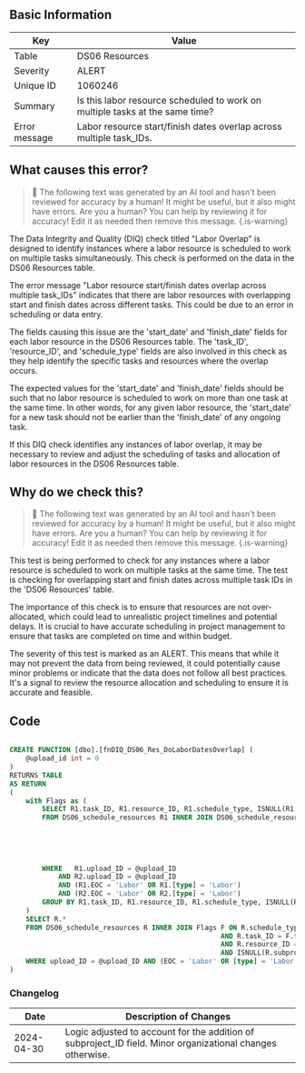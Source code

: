 ## Basic Information

| Key           | Value                                                                        |
| ------------- | ---------------------------------------------------------------------------- |
| Table         | DS06 Resources                                                               |
| Severity      | ALERT                                                                        |
| Unique ID     | 1060246                                                                      |
| Summary       | Is this labor resource scheduled to work on multiple tasks at the same time? |
| Error message | Labor resource start/finish dates overlap across multiple task_IDs.          |

## What causes this error?

> :robot: The following text was generated by an AI tool and hasn't been reviewed for accuracy by a human! It might be useful, but it also might have errors. Are you a human? You can help by reviewing it for accuracy! Edit it as needed then remove this message.
> {.is-warning}

The Data Integrity and Quality (DIQ) check titled "Labor Overlap" is designed to identify instances where a labor resource is scheduled to work on multiple tasks simultaneously. This check is performed on the data in the DS06 Resources table.

The error message "Labor resource start/finish dates overlap across multiple task_IDs" indicates that there are labor resources with overlapping start and finish dates across different tasks. This could be due to an error in scheduling or data entry.

The fields causing this issue are the 'start_date' and 'finish_date' fields for each labor resource in the DS06 Resources table. The 'task_ID', 'resource_ID', and 'schedule_type' fields are also involved in this check as they help identify the specific tasks and resources where the overlap occurs.

The expected values for the 'start_date' and 'finish_date' fields should be such that no labor resource is scheduled to work on more than one task at the same time. In other words, for any given labor resource, the 'start_date' for a new task should not be earlier than the 'finish_date' of any ongoing task.

If this DIQ check identifies any instances of labor overlap, it may be necessary to review and adjust the scheduling of tasks and allocation of labor resources in the DS06 Resources table.

## Why do we check this?

> :robot: The following text was generated by an AI tool and hasn't been reviewed for accuracy by a human! It might be useful, but it also might have errors. Are you a human? You can help by reviewing it for accuracy! Edit it as needed then remove this message.
> {.is-warning}

This test is being performed to check for any instances where a labor resource is scheduled to work on multiple tasks at the same time. The test is checking for overlapping start and finish dates across multiple task IDs in the 'DS06 Resources' table.

The importance of this check is to ensure that resources are not over-allocated, which could lead to unrealistic project timelines and potential delays. It is crucial to have accurate scheduling in project management to ensure that tasks are completed on time and within budget.

The severity of this test is marked as an ALERT. This means that while it may not prevent the data from being reviewed, it could potentially cause minor problems or indicate that the data does not follow all best practices. It's a signal to review the resource allocation and scheduling to ensure it is accurate and feasible.

## Code

```sql

CREATE FUNCTION [dbo].[fnDIQ_DS06_Res_DoLaborDatesOverlap] (
	@upload_id int = 0
)
RETURNS TABLE
AS RETURN
(
	with Flags as (
		SELECT R1.task_ID, R1.resource_ID, R1.schedule_type, ISNULL(R1.subproject_ID,'') SubP
		FROM DS06_schedule_resources R1 INNER JOIN DS06_schedule_resources R2 ON R1.schedule_type = R2.schedule_type
																			 AND R1.resource_ID = R2.resource_ID
																			 AND ISNULL(R1.subproject_ID, '') = ISNULL(R2.subproject_ID, '')
																			 AND R1.task_ID <> R2.task_ID
																			 AND R1.start_date <= R2.finish_date
																			 AND R2.start_date <= R1.finish_date
		WHERE	R1.upload_ID = @upload_ID
			AND R2.upload_ID = @upload_ID
			AND (R1.EOC = 'Labor' OR R1.[type] = 'Labor')
			AND (R2.EOC = 'Labor' OR R2.[type] = 'Labor')
		GROUP BY R1.task_ID, R1.resource_ID, R1.schedule_type, ISNULL(R1.subproject_ID,'')
	)
	SELECT R.*
	FROM DS06_schedule_resources R INNER JOIN Flags F ON R.schedule_type = F.schedule_type
													AND R.task_ID = F.task_ID
													AND R.resource_ID = F.resource_ID
													AND ISNULL(R.subproject_ID, '') = F.SubP
	WHERE upload_ID = @upload_ID AND (EOC = 'Labor' OR [type] = 'Labor')
)
```

### Changelog

| Date       | Description of Changes                                                                                     |
| ---------- | ---------------------------------------------------------------------------------------------------------- |
| 2024-04-30 | Logic adjusted to account for the addition of subproject_ID field. Minor organizational changes otherwise. |
